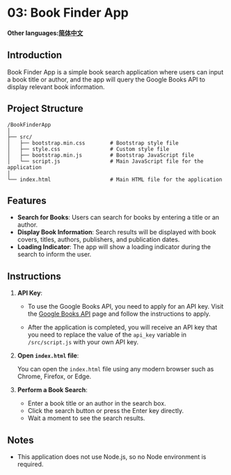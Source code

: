 # 03: Book Finder App

**Other languages:[简体中文](README_zh.md)**

## Introduction

Book Finder App is a simple book search application where users can input a book title or author, and the app will query the Google Books API to display relevant book information.

## Project Structure

```
/BookFinderApp
│
├── src/
│   ├── bootstrap.min.css        # Bootstrap style file
│   ├── style.css                # Custom style file
│   ├── bootstrap.min.js         # Bootstrap JavaScript file
│   └── script.js                # Main JavaScript file for the application
│
└── index.html                   # Main HTML file for the application
```

## Features

- **Search for Books**: Users can search for books by entering a title or an author.
- **Display Book Information**: Search results will be displayed with book covers, titles, authors, publishers, and publication dates.
- **Loading Indicator**: The app will show a loading indicator during the search to inform the user.

## Instructions

1. **API Key**:

   - To use the Google Books API, you need to apply for an API key. Visit the [Google Books API](https://developers.google.com/books/docs/v1/using) page and follow the instructions to apply.

   - After the application is completed, you will receive an API key that you need to replace the value of the `api_key` variable in `/src/script.js` with your own API key.

2. **Open `index.html` file**:

   You can open the `index.html` file using any modern browser such as Chrome, Firefox, or Edge.

3. **Perform a Book Search**:

   - Enter a book title or an author in the search box.
   - Click the search button or press the Enter key directly.
   - Wait a moment to see the search results.

## Notes

- This application does not use Node.js, so no Node environment is required.
